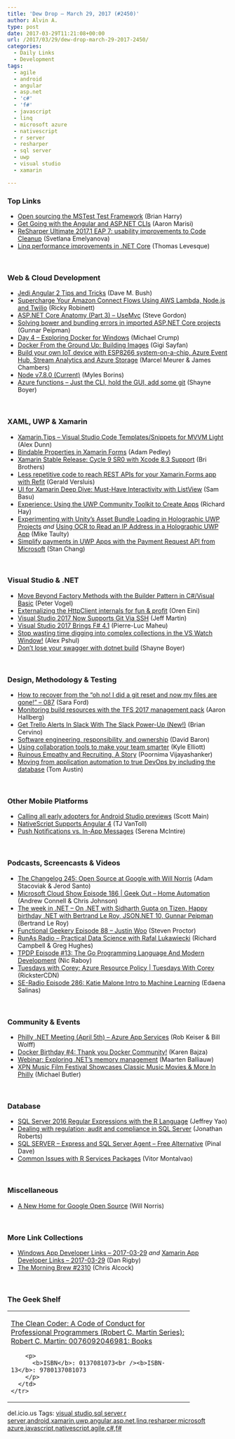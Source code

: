 ```yaml
---
title: 'Dew Drop – March 29, 2017 (#2450)'
author: Alvin A.
type: post
date: 2017-03-29T11:21:08+00:00
url: /2017/03/29/dew-drop-march-29-2017-2450/
categories:
  - Daily Links
  - Development
tags:
  - agile
  - android
  - angular
  - asp.net
  - 'c#'
  - 'f#'
  - javascript
  - linq
  - microsoft azure
  - nativescript
  - r server
  - resharper
  - sql server
  - uwp
  - visual studio
  - xamarin

---
```

### <a name="top"></a>Top Links

  * <a href="https://blogs.msdn.microsoft.com/bharry/2017/03/28/open-sourcing-the-mstest-test-framework/" target="_blank">Open sourcing the MSTest Test Framework</a> (Brian Harry)
  * <a href="http://angularfirst.com/get-going-with-the-angular-and-asp-net-clis/" target="_blank">Get Going with the Angular and ASP.NET CLIs</a> (Aaron Marisi)
  * <a href="https://blog.jetbrains.com/dotnet/2017/03/28/resharper-ultimate-2017-1-eap-7/" target="_blank">ReSharper Ultimate 2017.1 EAP 7: usability improvements to Code Cleanup</a> (Svetlana Emelyanova)
  * <a href="http://www.thomaslevesque.com/2017/03/29/linq-performance-improvements-in-net-core/" target="_blank">Linq performance improvements in .NET Core</a> (Thomas Levesque)

&nbsp;

### <a name="web"></a>Web & Cloud Development

  * <a href="https://blog.dmbcllc.com/jedi-angular-2-tips-and-tricks/" target="_blank">Jedi Angular 2 Tips and Tricks</a> (Dave M. Bush)
  * <a href="https://twilioinc.wpengine.com/2017/03/supercharge-your-amazon-connect-flows-using-aws-lambda-node-js-and-twilio.html" target="_blank">Supercharge Your Amazon Connect Flows Using AWS Lambda, Node.js and Twilio</a> (Ricky Robinett)
  * <a href="https://www.stevejgordon.co.uk/asp-net-core-anatomy-part-3-addmvc" target="_blank">ASP.NET Core Anatomy (Part 3) – UseMvc</a> (Steve Gordon)
  * <a href="http://feedproxy.google.com/~r/gunnarpeipman/~3/MTnsOUbCjNI/" target="_blank">Solving bower and bundling errors in imported ASP.NET Core projects</a> (Gunnar Peipman)
  * <a href="http://michaelcrump.net/part4-docker/" target="_blank">Day 4 &#8211; Exploring Docker for Windows</a> (Michael Crump)
  * <a href="https://code.tutsplus.com/tutorials/docker-from-the-ground-up-building-images--cms-28166" target="_blank">Docker From the Ground Up: Building Images</a> (Gigi Sayfan)
  * <a href="https://blogs.msdn.microsoft.com/mvpawardprogram/2017/03/28/build-your-own-iot-device/" target="_blank">Build your own IoT device with ESP8266 system-on-a-chip, Azure Event Hub, Stream Analytics and Azure Storage</a> (Marcel Meurer & James Chambers)
  * <a href="https://nodejs.org/en/blog/release/v7.8.0" target="_blank">Node v7.8.0 (Current)</a> (Myles Borins)
  * <a href="http://feedproxy.google.com/~r/Tattoocoder/~3/fbjF_PQ5m2A/" target="_blank">Azure functions &#8211; Just the CLI, hold the GUI, add some git</a> (Shayne Boyer)

&nbsp;

### <a name="silverlight"></a>XAML, UWP & Xamarin

  * <a href="https://alexdunn.org/2017/03/28/xamarin-tips-visual-studio-code-templatessnippets-for-mvvm-light/" target="_blank">Xamarin.Tips – Visual Studio Code Templates/Snippets for MVVM Light</a> (Alex Dunn)
  * <a href="https://xamarinhelp.com/bindable-properties-xamarin-forms/" target="_blank">Bindable Properties in Xamarin Forms</a> (Adam Pedley)
  * <a href="https://releases.xamarin.com/stable-release-cycle-9-with-xcode-8-3-support/" target="_blank">Xamarin Stable Release: Cycle 9 SR0 with Xcode 8.3 Support</a> (Bri Brothers)
  * <a href="https://blog.verslu.is/xamarin/xamarin-forms-xamarin/less-repetitive-code-to-reach-rest-apis-for-your-xamarin-forms-app-with-refit/" target="_blank">Less repetitive code to reach REST APIs for your Xamarin.Forms app with Refit</a> (Gerald Versluis)
  * <a href="http://developer.telerik.com/products/ui-for-xamarin/ui-xamarin-deep-dive-must-interactivity-listview/" target="_blank">UI for Xamarin Deep Dive: Must-Have Interactivity with ListView</a> (Sam Basu)
  * <a href="http://devproconnections.com/windows-development/experience-using-uwp-community-toolkit-create-apps" target="_blank">Experience: Using the UWP Community Toolkit to Create Apps</a> (Richard Hay)
  * <a href="http://feedproxy.google.com/~r/mtaulty/~3/pKISlXpxwN8/" target="_blank">Experimenting with Unity’s Asset Bundle Loading in Holographic UWP Projects</a> _and_ <a href="http://feedproxy.google.com/~r/mtaulty/~3/_WpY8Mbw7Ko/" target="_blank">Using OCR to Read an IP Address in a Holographic UWP App</a> (Mike Taulty)
  * <a href="http://blogs.windows.com/buildingapps/2017/03/28/simplify-payments-uwp-apps-payment-request-api-microsoft/?WT.mc_id=DX_MVP4025064" target="_blank">Simplify payments in UWP Apps with the Payment Request API from Microsoft</a> (Stan Chang)

&nbsp;

### <a name="dotnet"></a>Visual Studio & .NET

  * <a href="https://visualstudiomagazine.com/articles/2017/03/01/factory-methods-builder-pattern-vb-csharp.aspx" target="_blank">Move Beyond Factory Methods with the Builder Pattern in C#/Visual Basic</a> (Peter Vogel)
  * <a href="http://feedproxy.google.com/~r/AyendeRahien/~3/naUG51GkWH0/externalizing-the-httpclient-internals-for-fun-profit" target="_blank">Externalizing the HttpClient internals for fun & profit</a> (Oren Eini)
  * <a href="http://www.infoq.com/news/2017/03/vs2017-git?utm_campaign=infoq_content&utm_source=infoq&utm_medium=feed&utm_term=global" target="_blank">Visual Studio 2017 Now Supports Git Via SSH</a> (Jeff Martin)
  * <a href="http://www.infoq.com/news/2017/03/visual-studio-2017-fsharp-41?utm_campaign=infoq_content&utm_source=infoq&utm_medium=feed&utm_term=global" target="_blank">Visual Studio 2017 Brings F# 4.1</a> (Pierre-Luc Maheu)
  * <a href="https://blog.oz-code.com/one-feature-visual-studios-watch-window-sorely-lacking/" target="_blank">Stop wasting time digging into complex collections in the VS Watch Window!</a> (Alex Pshul)
  * <a href="http://feedproxy.google.com/~r/Tattoocoder/~3/4R27E1T0UbY/" target="_blank">Don&#8217;t lose your swagger with dotnet build</a> (Shayne Boyer)

&nbsp;

### <a name="design"></a>Design, Methodology & Testing

  * <a href="https://saraford.net/2017/03/28/how-to-recover-from-the-oh-no-i-did-a-git-reset-and-now-my-files-are-gone-087/" target="_blank">How to recover from the &#8220;oh no! I did a git reset and now my files are gone!&#8221; – 087</a> (Sara Ford)
  * <a href="https://blogs.msdn.microsoft.com/visualstudioalm/2017/03/28/monitoring-build-resources-with-the-tfs-2017-management-pack/" target="_blank">Monitoring build resources with the TFS 2017 management pack</a> (Aaron Hallberg)
  * <a href="http://blog.trello.com/slack-power-up-trello-alerts" target="_blank">Get Trello Alerts In Slack With The Slack Power-Up (New!)</a> (Brian Cervino)
  * <a href="https://dbaron.org/log/20170328-ownership" target="_blank">Software engineering, responsibility, and ownership</a> (David Baron)
  * <a href="https://enterprise.microsoft.com/en-us/articles/blog/microsoft-in-business/using-collaboration-tools-to-make-your-team-smarter/" target="_blank">Using collaboration tools to make your team smarter</a> (Kyle Elliott)
  * <a href="https://www.radicalcandor.com/blog/ruinous-empathy-recruiting/" target="_blank">Ruinous Empathy and Recruiting, A Story</a> (Poornima Vijayashanker)
  * <a href="http://www.red-gate.com/blog/database-lifecycle-management/moving-from-application-automation-to-true-devops-by-including-the-database" target="_blank">Moving from application automation to true DevOps by including the database</a> (Tom Austin)

&nbsp;

### <a name="mobile"></a>Other Mobile Platforms

  * <a href="http://feedproxy.google.com/~r/blogspot/hsDu/~3/-DQEHcevcLs/calling-all-early-adopters-for-android.html" target="_blank">Calling all early adopters for Android Studio previews</a> (Scott Main)
  * <a href="https://www.nativescript.org/blog/nativescript-supports-angular-4" target="_blank">NativeScript Supports Angular 4</a> (TJ VanToll)
  * <a href="https://developer.amazon.com/blogs/post/69ff3fe9-6cbe-4754-a8bc-58cf617b94b4/push-notifications-vs-in-app-messages" target="_blank">Push Notifications vs. In-App Messages</a> (Serena McIntire)

&nbsp;

### <a name="podcasts"></a>Podcasts, Screencasts & Videos

  * <a href="https://changelog.com/podcast/245" target="_blank">The Changelog 245: Open Source at Google with Will Norris</a> (Adam Stacoviak & Jerod Santo)
  * <a href="http://feeds.microsoftcloudshow.com/~r/microsoftcloudshowepisodes/~3/PpkGaFLkw88/186-geek-out-home-automation" target="_blank">Microsoft Cloud Show Episode 186 | Geek Out &#8211; Home Automation</a> (Andrew Connell & Chris Johnson)
  * <a href="https://blogs.msdn.microsoft.com/dotnet/2017/03/28/the-week-in-net-on-net-with-sidarth-gupta-on-tizen-happy-birthday-net-with-bertrand-le-roy-json-net-10-gunnar-peipman/" target="_blank">The week in .NET – On .NET with Sidharth Gupta on Tizen, Happy birthday .NET with Bertrand Le Roy, JSON.NET 10, Gunnar Peipman</a> (Bertrand Le Roy)
  * <a href="https://www.functionalgeekery.com/episode-88-justin-woo/" target="_blank">Functional Geekery Episode 88 – Justin Woo</a> (Steven Proctor)
  * <a href="http://feedproxy.google.com/~r/RunaAsRadioWma/~3/9Wj6RZ4lqJ4/default.aspx" target="_blank">RunAs Radio &#8211; Practical Data Science with Rafal Lukawiecki</a> (Richard Campbell & Greg Hughes)
  * <a href="https://www.thepolyglotdeveloper.com/2017/03/tpdp-episode-13-go-programming-language-modern-development/" target="_blank">TPDP Episode #13: The Go Programming Language And Modern Development</a> (Nic Raboy)
  * <a href="https://channel9.msdn.com/Shows/Tuesdays-With-Corey/Tuesdays-with-Corey-Azure-Resource-Policy?WT.mc_id=DX_MVP4025064" target="_blank">Tuesdays with Corey: Azure Resource Policy | Tuesdays With Corey</a> (RicksterCDN)
  * <a href="http://feedproxy.google.com/~r/se-radio/~3/Ct5W-MyMWzY/" target="_blank">SE-Radio Episode 286: Katie Malone Intro to Machine Learning</a> (Edaena Salinas)

&nbsp;

### <a name="events"></a>Community & Events

  * <a href="https://www.meetup.com/Philly-NET/events/238778827/" target="_blank">Philly .NET Meeting (April 5th) &#8211; Azure App Services</a> (Rob Keiser & Bill Wolff)
  * <a href="https://blog.docker.com/2017/03/docker-birthday-4-thank-docker-community/" target="_blank">Docker Birthday #4: Thank you Docker Community!</a> (Karen Bajza)
  * <a href="https://blog.jetbrains.com/dotnet/2017/03/28/webinar-exploring-nets-memory-management/" target="_blank">Webinar: Exploring .NET’s memory management</a> (Maarten Balliauw)
  * <a href="http://www.uwishunu.com/2017/03/xpn-music-film-festival-showcases-classic-music-movies-philly/" target="_blank">XPN Music Film Festival Showcases Classic Music Movies & More In Philly</a> (Michael Butler)

&nbsp;

### <a name="sql"></a>Database

  * <a href="http://feedproxy.google.com/~r/MSSQLTips-LatestSqlServerTips/~3/v_JZETKo6aM/tip.asp" target="_blank">SQL Server 2016 Regular Expressions with the R Language</a> (Jeffrey Yao)
  * <a href="http://www.red-gate.com/blog/building/dealing-with-regulation-audit-and-compliance-in-sql-server" target="_blank">Dealing with regulation; audit and compliance in SQL Server</a> (Jonathan Roberts)
  * <a href="https://blog.sqlauthority.com/2017/03/29/sql-server-express-sql-server-agent-free-alternative/" target="_blank">SQL SERVER – Express and SQL Server Agent – Free Alternative</a> (Pinal Dave)
  * <a href="http://feedproxy.google.com/~r/MSSQLTips-LatestSqlServerTips/~3/3OxhjNg8MpQ/tip.asp" target="_blank">Common Issues with R Services Packages</a> (Vitor Montalvao)

&nbsp;

### <a name="misc"></a>Miscellaneous

  * <a href="http://feedproxy.google.com/~r/GDBcode/~3/ln-2M8O4mdE/a-new-home-for-google-open-source.html" target="_blank">A New Home for Google Open Source</a> (Will Norris)

&nbsp;

### <a name="links"></a>More Link Collections

  * <a href="http://windowsappdev.com/2017/03/windows-app-developer-links-2017-03-29/" target="_blank">Windows App Developer Links &#8211; 2017-03-29</a> _and_ <a href="http://allaboutxamarin.com/2017/03/xamarin-app-developer-links-2017-03-29/" target="_blank">Xamarin App Developer Links &#8211; 2017-03-29</a> (Dan Rigby)
  * <a href="http://feedproxy.google.com/~r/ReflectivePerspective/~3/T0QcBdUOctM/" target="_blank">The Morning Brew #2310</a> (Chris Alcock)

&nbsp;

### <a name="shelf"></a>The Geek Shelf

<div id="scid:7dc1bd33-94bd-46fd-a20b-0131235bcd47:f9c139dc-653d-4fe2-b1c8-ac9bdd612451" class="wlWriterEditableSmartContent" style="float: none; padding-bottom: 0px; padding-top: 0px; padding-left: 0px; margin: 0px; display: inline; padding-right: 0px">
  <table cellspacing="0" cellpadding="2" width="400" border="0" unselectable="on">
    <tr>
      <td valign="top" width="400">
        <p>
          <a title="The Clean Coder: A Code of Conduct for Professional Programmers (Robert C. Martin Series): Robert C. Martin: 0076092046981: Books" href="http://www.amazon.com/exec/obidos/ASIN/0137081073/amavin-20">The Clean Coder: A Code of Conduct for Professional Programmers (Robert C. Martin Series): Robert C. Martin: 0076092046981: Books</a>
        </p>
        
        <p>
          <b>ISBN</b>: 0137081073<br /><b>ISBN-13</b>: 9780137081073
        </p>
      </td>
    </tr>
  </table>
</div>

<div id="scid:77ECF5F8-D252-44F5-B4EB-D463C5396A79:86075304-1565-48be-a8f6-d57e0df20a84" class="wlWriterEditableSmartContent" style="float: none; padding-bottom: 0px; padding-top: 0px; padding-left: 0px; margin: 0px; display: inline; padding-right: 0px">
  del.icio.us Tags: <a href="http://del.icio.us/popular/visual+studio" rel="tag">visual studio</a>,<a href="http://del.icio.us/popular/sql+server" rel="tag">sql server</a>,<a href="http://del.icio.us/popular/r+server" rel="tag">r server</a>,<a href="http://del.icio.us/popular/android" rel="tag">android</a>,<a href="http://del.icio.us/popular/xamarin" rel="tag">xamarin</a>,<a href="http://del.icio.us/popular/uwp" rel="tag">uwp</a>,<a href="http://del.icio.us/popular/angular" rel="tag">angular</a>,<a href="http://del.icio.us/popular/asp.net" rel="tag">asp.net</a>,<a href="http://del.icio.us/popular/linq" rel="tag">linq</a>,<a href="http://del.icio.us/popular/resharper" rel="tag">resharper</a>,<a href="http://del.icio.us/popular/microsoft+azure" rel="tag">microsoft azure</a>,<a href="http://del.icio.us/popular/javascript" rel="tag">javascript</a>,<a href="http://del.icio.us/popular/nativescript" rel="tag">nativescript</a>,<a href="http://del.icio.us/popular/agile" rel="tag">agile</a>,<a href="http://del.icio.us/popular/c%23" rel="tag">c#</a>,<a href="http://del.icio.us/popular/f%23" rel="tag">f#</a>
</div>